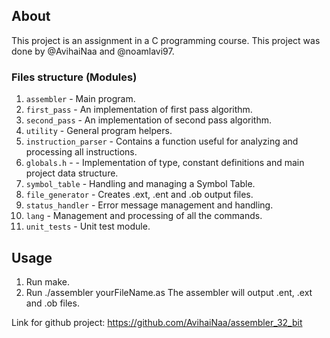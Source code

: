 
## About
This project is an assignment in a C programming course. 
This project was done by @AvihaiNaa and @noamlavi97.

### Files structure (Modules)
1. `assembler` -  Main program.
2. `first_pass` - An implementation of first pass algorithm.
3. `second_pass` -  An implementation of second pass algorithm.
4. `utility` - General program helpers.
5. `instruction_parser` - Contains a function useful for analyzing and processing all instructions.
6. `globals.h` - - Implementation of type, constant definitions and main project data structure.
7. `symbol_table` - Handling and managing a Symbol Table.
8. `file_generator` - Creates .ext, .ent and .ob output files.
9. `status_handler` - Error message management and handling. 
10. `lang` - Management and processing of all the commands. 
11. `unit_tests` - Unit test module.

## Usage
1. Run make.
2. Run ./assembler yourFileName.as
The assembler will output .ent, .ext and .ob files.


Link for github project: https://github.com/AvihaiNaa/assembler_32_bit
